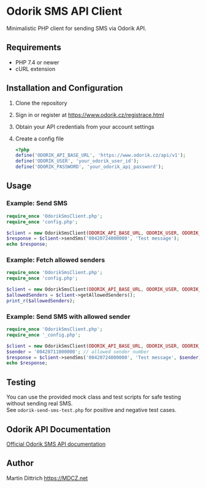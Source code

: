 # Odorik SMS API Client

Minimalistic PHP client for sending SMS via Odorik API.

## Requirements

- PHP 7.4 or newer
- cURL extension

## Installation and Configuration

1. Clone the repository
2. Sign in or register at https://www.odorik.cz/registrace.html
3. Obtain your API credentials from your account settings
4. Create a config file

    ```php
    <?php
    define('ODORIK_API_BASE_URL', 'https://www.odorik.cz/api/v1');
    define('ODORIK_USER', 'your_odorik_user_id');
    define('ODORIK_PASSWORD', 'your_odorik_api_password');
    ```

## Usage

### Example: Send SMS

```php
require_once 'OdorikSmsClient.php';
require_once 'config.php';

$client = new OdorikSmsClient(ODORIK_API_BASE_URL, ODORIK_USER, ODORIK_PASSWORD);
$response = $client->sendSms('00420724000000', 'Test message');
echo $response;
```

### Example: Fetch allowed senders

```php
require_once 'OdorikSmsClient.php';
require_once 'config.php';

$client = new OdorikSmsClient(ODORIK_API_BASE_URL, ODORIK_USER, ODORIK_PASSWORD);
$allowedSenders = $client->getAllowedSenders();
print_r($allowedSenders);
```

### Example: Send SMS with allowed sender

```php
require_once 'OdorikSmsClient.php';
require_once '_config.php';

$client = new OdorikSmsClient(ODORIK_API_BASE_URL, ODORIK_USER, ODORIK_PASSWORD);
$sender = '00420711000000'; // allowed sender number
$response = $client->sendSms('00420724000000', 'Test message', $sender);
echo $response;
```

## Testing

You can use the provided mock class and test scripts for safe testing without sending real SMS.  
See `odorik-send-sms-test.php` for positive and negative test cases.

## Odorik API Documentation

[Official Odorik SMS API documentation](https://www.odorik.cz/w/api:sms)

## Author

Martin Dittrich <https://MDCZ.net>